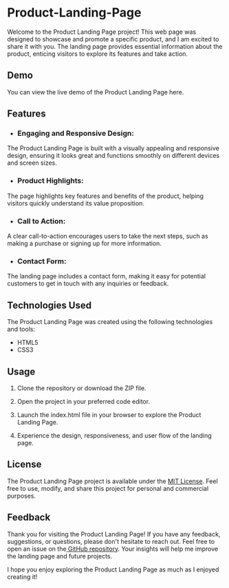 # Product-Landing-Page
Welcome to the Product Landing Page project! This web page was designed to showcase and promote a specific product, and I am excited to share it with you. The landing page provides essential information about the product, enticing visitors to explore its features and take action.

## Demo
You can view the live demo of the Product Landing Page here.

## Features
- ### Engaging and Responsive Design: 
The Product Landing Page is built with a visually appealing and responsive design, ensuring it looks great and functions smoothly on different devices and screen sizes.

- ### Product Highlights: 
The page highlights key features and benefits of the product, helping visitors quickly understand its value proposition.

- ### Call to Action: 
A clear call-to-action encourages users to take the next steps, such as making a purchase or signing up for more information.

- ### Contact Form: 
The landing page includes a contact form, making it easy for potential customers to get in touch with any inquiries or feedback.

## Technologies Used
The Product Landing Page was created using the following technologies and tools:

- HTML5
- CSS3

## Usage
1. Clone the repository or download the ZIP file.

1. Open the project in your preferred code editor.

1. Launch the index.html file in your browser to explore the Product Landing Page.

1. Experience the design, responsiveness, and user flow of the landing page.

## License
The Product Landing Page project is available under the [MIT License](https://github.com/aaramiss/Product-Landing-Page/blob/main/LICENSE). Feel free to use, modify, and share this project for personal and commercial purposes.

## Feedback
Thank you for visiting the Product Landing Page! If you have any feedback, suggestions, or questions, please don't hesitate to reach out. Feel free to open an issue on the[ GitHub repository](https://github.com/aaramiss/Product-Landing-Page/blob/main/LICENSE). Your insights will help me improve the landing page and future projects.

I hope you enjoy exploring the Product Landing Page as much as I enjoyed creating it!

